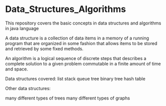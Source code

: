 # Data_Structures_Algorithms
This repository covers the basic concepts in data structures and algorithms in java language

A data structure is a collection of data items in a memory of a running program that are organized in some fashion that allows items to be stored and retrieved by some fixed methods.

An algorithm is a logical sequence of discrete steps that describes a complete solution to a given problem commutable in a finite amount of time and space.


Data structures covered:
list
stack
queue
tree
binary tree
hash table

Other data structures:

many different types of trees
many different types of graphs
